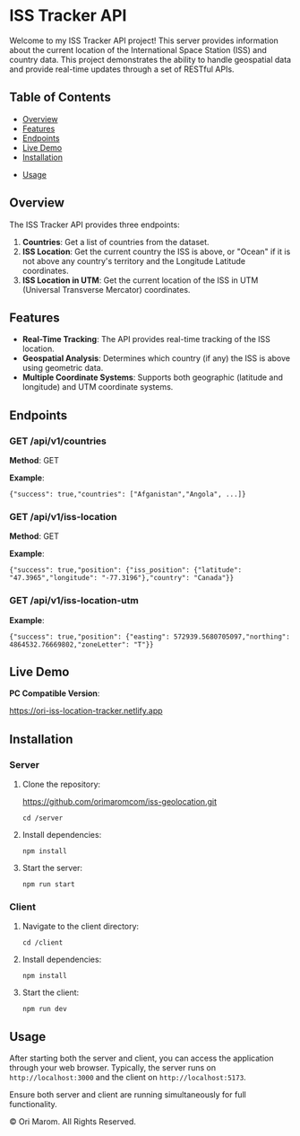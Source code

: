 # ISS Tracker API

Welcome to my ISS Tracker API project! This server provides information about the current location of the International Space Station (ISS) and country data. This project demonstrates the ability to handle geospatial data and provide real-time updates through a set of RESTful APIs.

## Table of Contents

- [Overview](#overview)
- [Features](#features)
- [Endpoints](#endpoints)
- [Live Demo](#live-demo)
- [Installation](#installation)
* [Usage](#usage)


## Overview

The ISS Tracker API provides three endpoints:

1. **Countries**: Get a list of countries from the dataset.
2. **ISS Location**: Get the current country the ISS is above, or "Ocean" if it is not above any country's territory and the Longitude Latitude coordinates.
3. **ISS Location in UTM**: Get the current location of the ISS in UTM (Universal Transverse Mercator) coordinates.

## Features

- **Real-Time Tracking**: The API provides real-time tracking of the ISS location.
- **Geospatial Analysis**: Determines which country (if any) the ISS is above using geometric data.
- **Multiple Coordinate Systems**: Supports both geographic (latitude and longitude) and UTM coordinate systems.

## Endpoints

### GET /api/v1/countries

**Method**: GET

**Example**: 

```{"success": true,"countries": ["Afganistan","Angola", ...]}```


### GET /api/v1/iss-location

**Method**: GET

**Example**: 

```{"success": true,"position": {"iss_position": {"latitude": "47.3965","longitude": "-77.3196"},"country": "Canada"}}```


### GET /api/v1/iss-location-utm

**Example**: 

```{"success": true,"position": {"easting": 572939.5680705097,"northing": 4864532.76669802,"zoneLetter": "T"}}```

## Live Demo

**PC Compatible Version**:

https://ori-iss-location-tracker.netlify.app

## Installation

### Server

1. Clone the repository:

    https://github.com/orimaromcom/iss-geolocation.git

    ```cd /server```

2. Install dependencies:

    ```npm install```

3. Start the server:

   ```npm run start```

### Client

1. Navigate to the client directory:

    ```cd /client```

2. Install dependencies:

    ```npm install```

3. Start the client:

    ```npm run dev```

## Usage

After starting both the server and client, you can access the application through your web browser. Typically, the server runs on `http://localhost:3000` and the client on `http://localhost:5173`. 

Ensure both server and client are running simultaneously for full functionality.




© Ori Marom. All Rights Reserved.





   





